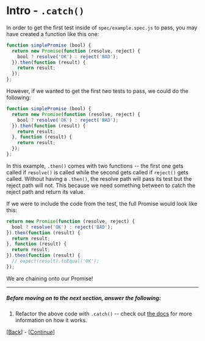# Intro - `.catch()`

In order to get the first test inside of `spec/example.spec.js` to pass, you may have created a function like this one:

```javascript
function simplePromise (bool) {
  return new Promise(function (resolve, reject) {
    bool ? resolve('OK') : reject('BAD');
  }).then(function (result) {
    return result;
  });
};
```

However, if we wanted to get the first _two_ tests to pass, we could do the following:

```javascript
function simplePromise (bool) {
  return new Promise(function (resolve, reject) {
    bool ? resolve('OK') : reject('BAD');
  }).then(function (result) {
    return result;
  }, function (result) {
    return result;
  });
};
```

In this example, `.then()` comes with two functions -- the first one gets called if `resolve()` is called while the second gets called if `reject()` gets called. Without having a `.then()`, the resolve path will pass its test but the reject path will not. This because we need something between to catch the reject path and return its value.

If we were to include the code from the test, the full Promise would look like this:

```javascript
return new Promise(function (resolve, reject) {
  bool ? resolve('OK') : reject('BAD');
}).then(function (result) {
  return result;
}, function (result) {
  return result;
}).then(function (result) {
  // expect(result).toEqual('OK');
});
```

We are chaining onto our Promise!

* * *

##### Before moving on to the next section, answer the following:

1. Refactor the above code with `.catch()` -- check out [the docs](https://developer.mozilla.org/en-US/docs/Web/JavaScript/Reference/Global_Objects/Promise/catch) for more information on how it works.

[[Back](step-1.md)] - [[Continue](step-3.md)]
